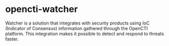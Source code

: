 # opencti-watcher
Watcher is a solution that integrates with security products using IoC (Indicator of Consensus) information gathered through the OpenCTI platform. This integration makes it possible to detect and respond to threats faster.
